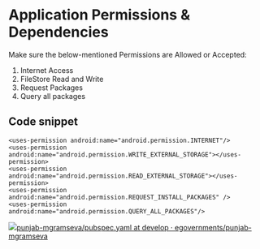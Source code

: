 # Application Permissions & Dependencies

Make sure the below-mentioned Permissions are Allowed or Accepted:

1. Internet Access
2. FileStore Read and Write
3. Request Packages
4. Query all packages

## **Code snippet**

```text
<uses-permission android:name="android.permission.INTERNET"/>
<uses-permission android:name="android.permission.WRITE_EXTERNAL_STORAGE"></uses-permission>
<uses-permission android:name="android.permission.READ_EXTERNAL_STORAGE"></uses-permission>
<uses-permission android:name="android.permission.REQUEST_INSTALL_PACKAGES" />
<uses-permission android:name="android.permission.QUERY_ALL_PACKAGES"/>
```

[![](https://github.com/fluidicon.png)punjab-mgramseva/pubspec.yaml at develop · egovernments/punjab-mgramseva](https://github.com/egovernments/punjab-mgramseva/blob/develop/frontend/mgramseva/pubspec.yaml)

